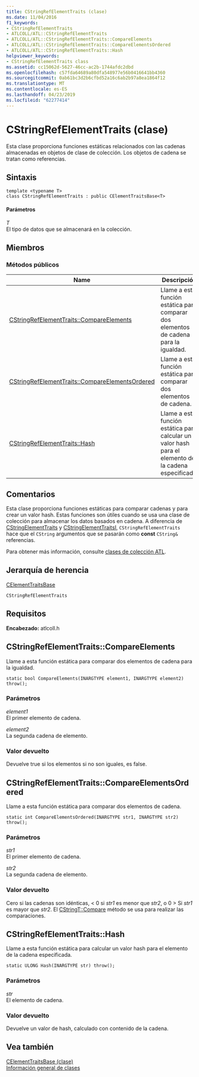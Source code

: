 ```yaml
---
title: CStringRefElementTraits (clase)
ms.date: 11/04/2016
f1_keywords:
- CStringRefElementTraits
- ATLCOLL/ATL::CStringRefElementTraits
- ATLCOLL/ATL::CStringRefElementTraits::CompareElements
- ATLCOLL/ATL::CStringRefElementTraits::CompareElementsOrdered
- ATLCOLL/ATL::CStringRefElementTraits::Hash
helpviewer_keywords:
- CStringRefElementTraits class
ms.assetid: cc15062d-5627-46cc-ac2b-1744afdc2dbd
ms.openlocfilehash: c57fda64689a80dfa548977e56b0416641bb4360
ms.sourcegitcommit: 0ab61bc3d2b6cfbd52a16c6ab2b97a8ea1864f12
ms.translationtype: MT
ms.contentlocale: es-ES
ms.lasthandoff: 04/23/2019
ms.locfileid: "62277414"
---
```

# <a name="cstringrefelementtraits-class"></a>CStringRefElementTraits (clase)

Esta clase proporciona funciones estáticas relacionados con las cadenas almacenadas en objetos de clase de colección. Los objetos de cadena se tratan como referencias.

## <a name="syntax"></a>Sintaxis

```
template <typename T>
class CStringRefElementTraits : public CElementTraitsBase<T>
```

#### <a name="parameters"></a>Parámetros

*T*<br/>
El tipo de datos que se almacenará en la colección.

## <a name="members"></a>Miembros

### <a name="public-methods"></a>Métodos públicos

|Name|Descripción|
|----------|-----------------|
|[CStringRefElementTraits::CompareElements](#compareelements)|Llame a esta función estática para comparar dos elementos de cadena para la igualdad.|
|[CStringRefElementTraits::CompareElementsOrdered](#compareelementsordered)|Llame a esta función estática para comparar dos elementos de cadena.|
|[CStringRefElementTraits::Hash](#hash)|Llame a esta función estática para calcular un valor hash para el elemento de la cadena especificada.|

## <a name="remarks"></a>Comentarios

Esta clase proporciona funciones estáticas para comparar cadenas y para crear un valor hash. Estas funciones son útiles cuando se usa una clase de colección para almacenar los datos basados en cadena. A diferencia de [CStringElementTraits](../../atl/reference/cstringelementtraits-class.md) y [CStringElementTraitsI](../../atl/reference/cstringelementtraitsi-class.md), `CStringRefElementTraits` hace que el `CString` argumentos que se pasarán como **const** `CString&` referencias.

Para obtener más información, consulte [clases de colección ATL](../../atl/atl-collection-classes.md).

## <a name="inheritance-hierarchy"></a>Jerarquía de herencia

[CElementTraitsBase](../../atl/reference/celementtraitsbase-class.md)

`CStringRefElementTraits`

## <a name="requirements"></a>Requisitos

**Encabezado:** atlcoll.h

##  <a name="compareelements"></a>  CStringRefElementTraits::CompareElements

Llame a esta función estática para comparar dos elementos de cadena para la igualdad.

```
static bool CompareElements(INARGTYPE element1, INARGTYPE element2) throw();
```

### <a name="parameters"></a>Parámetros

*element1*<br/>
El primer elemento de cadena.

*element2*<br/>
La segunda cadena de elemento.

### <a name="return-value"></a>Valor devuelto

Devuelve true si los elementos si no son iguales, es false.

##  <a name="compareelementsordered"></a>  CStringRefElementTraits::CompareElementsOrdered

Llame a esta función estática para comparar dos elementos de cadena.

```
static int CompareElementsOrdered(INARGTYPE str1, INARGTYPE str2) throw();
```

### <a name="parameters"></a>Parámetros

*str1*<br/>
El primer elemento de cadena.

*str2*<br/>
La segunda cadena de elemento.

### <a name="return-value"></a>Valor devuelto

Cero si las cadenas son idénticas, < 0 si *str1* es menor que *str2*, o 0 > Si *str1* es mayor que *str2*. El [CStringT::Compare](../../atl-mfc-shared/reference/cstringt-class.md#compare) método se usa para realizar las comparaciones.

##  <a name="hash"></a>  CStringRefElementTraits::Hash

Llame a esta función estática para calcular un valor hash para el elemento de la cadena especificada.

```
static ULONG Hash(INARGTYPE str) throw();
```

### <a name="parameters"></a>Parámetros

*str*<br/>
El elemento de cadena.

### <a name="return-value"></a>Valor devuelto

Devuelve un valor de hash, calculado con contenido de la cadena.

## <a name="see-also"></a>Vea también

[CElementTraitsBase (clase)](../../atl/reference/celementtraitsbase-class.md)<br/>
[Información general de clases](../../atl/atl-class-overview.md)
